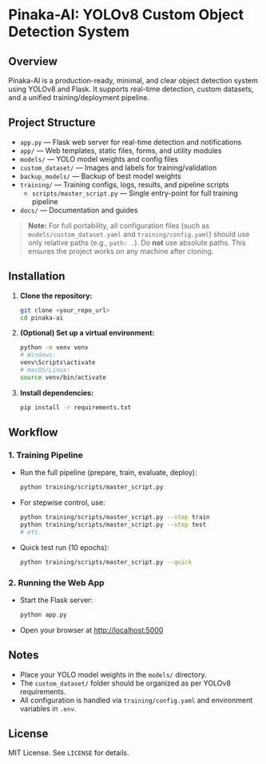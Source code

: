 # Pinaka-AI: YOLOv8 Custom Object Detection System

## Overview
Pinaka-AI is a production-ready, minimal, and clear object detection system using YOLOv8 and Flask. It supports real-time detection, custom datasets, and a unified training/deployment pipeline.

## Project Structure
- `app.py` — Flask web server for real-time detection and notifications
- `app/` — Web templates, static files, forms, and utility modules
- `models/` — YOLO model weights and config files
- `custom_dataset/` — Images and labels for training/validation
- `backup_models/` — Backup of best model weights
- `training/` — Training configs, logs, results, and pipeline scripts
    - `scripts/master_script.py` — Single entry-point for full training pipeline
- `docs/` — Documentation and guides

> **Note:**
> For full portability, all configuration files (such as `models/custom_dataset.yaml` and `training/config.yaml`) should use only relative paths (e.g., `path: .`). Do **not** use absolute paths. This ensures the project works on any machine after cloning.

## Installation
1. **Clone the repository:**
   ```bash
   git clone <your_repo_url>
   cd pinaka-ai
   ```
2. **(Optional) Set up a virtual environment:**
   ```bash
   python -m venv venv
   # Windows:
   venv\Scripts\activate
   # macOS/Linux:
   source venv/bin/activate
   ```
3. **Install dependencies:**
   ```bash
   pip install -r requirements.txt
   ```

## Workflow
### 1. Training Pipeline
- Run the full pipeline (prepare, train, evaluate, deploy):
  ```bash
  python training/scripts/master_script.py
  ```
- For stepwise control, use:
  ```bash
  python training/scripts/master_script.py --step train
  python training/scripts/master_script.py --step test
  # etc.
  ```
- Quick test run (10 epochs):
  ```bash
  python training/scripts/master_script.py --quick
  ```

### 2. Running the Web App
- Start the Flask server:
  ```bash
  python app.py
  ```
- Open your browser at [http://localhost:5000](http://localhost:5000)

## Notes
- Place your YOLO model weights in the `models/` directory.
- The `custom_dataset/` folder should be organized as per YOLOv8 requirements.
- All configuration is handled via `training/config.yaml` and environment variables in `.env`.

## License
MIT License. See `LICENSE` for details.
